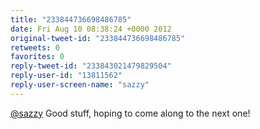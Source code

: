 ```yaml
---
title: "233844736698486785"
date: Fri Aug 10 08:38:24 +0000 2012
original-tweet-id: "233844736698486785"
retweets: 0
favorites: 0
reply-tweet-id: "233843021479829504"
reply-user-id: "13811562"
reply-user-screen-name: "sazzy"
---
```

<a href="https://twitter.com/sazzy">@sazzy</a> Good stuff, hoping to come along to the next one!
